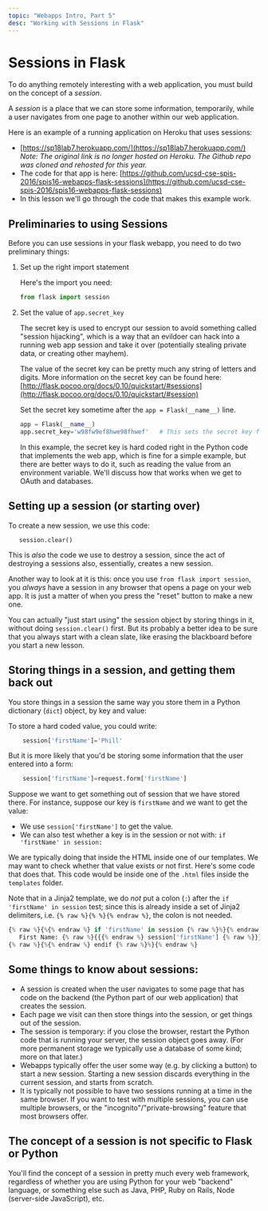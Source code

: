 ```yaml
---
topic: "Webapps Intro, Part 5"
desc: "Working with Sessions in Flask"
---
```


# Sessions in Flask

To do anything remotely interesting with a web application, you must build on the concept of a *session*.

A *session* is a place that we can store some information, temporarily, while a user navigates from one page to another within our web
application.    

Here is an example of a running application on Heroku that uses sessions:

* [https://sp18lab7.herokuapp.com/](https://sp18lab7.herokuapp.com/) *Note: The original link is no longer hosted on Heroku. The Github repo was cloned and rehosted for this year.*
* The code for that app is here: [https://github.com/ucsd-cse-spis-2016/spis16-webapps-flask-sessions](https://github.com/ucsd-cse-spis-2016/spis16-webapps-flask-sessions)
* In this lesson we'll go through the code that makes this example work.

## Preliminaries to using Sessions

Before you can use sessions in your flask webapp, you need to do two preliminary things:

1. Set up the right import statement

   Here's the import you need:

   ```python
   from flask import session
   ```
2. Set the value of `app.secret_key`  

   The secret key is used to encrypt our session to avoid something called "session hijacking", which
   is a way that an evildoer can hack into a running web app session and take it over (potentially stealing private data, or creating other mayhem).

   The value of the secret key can be pretty much any string of letters and digits.  More information on the secret key can be found here: [http://flask.pocoo.org/docs/0.10/quickstart/#sessions](http://flask.pocoo.org/docs/0.10/quickstart/#session)

   Set the secret key sometime after the `app = Flask(__name__)` line.

   ```python
   app = Flask(__name__)
   app.secret_key='w98fw9ef8hwe98fhwef'   # This sets the secret key for sessions
   ```

   In this example, the secret key is hard coded right in the Python code that implements
   the web app, which is fine for a simple example, but there are better ways to do it, such as reading the value
   from an environment variable.   We'll discuss how that works when we get to OAuth and databases.

## Setting up a session (or starting over)

To create a new session, we use this code:

```
   session.clear()
```

This is *also* the code we use to destroy a session, since the act of destroying a sessions also, essentially, creates a new session.     

Another way to look at it is this: once you use `from flask import session`, you *always* have a session
in any browser that opens a page on your web app.  It is just a matter of when you press the "reset" button to make a new
one.   

You can actually "just start using" the session object by storing things in it, without doing `session.clear()` first.  But its probably a better idea to be sure that you always start with a clean slate, like erasing the blackboard before you start a new lesson.

## Storing things in a session, and getting them back out

You store things in a session the same way you store them in a Python dictionary (`dict`) object, by key and value:

To store a hard coded value, you could write:

```python
    session['firstName']='Phill'
```

But it is more likely that you'd be storing some information that the user entered into a form:

```python
    session['firstName']=request.form['firstName']
```

Suppose we want to get something out of session that we have stored there.  For instance, suppose  our key is `firstName` and we want to get the value:

* We use `session['firstName']` to get the value.   
* We can also test whether a key is in the session or not with: `if 'firstName' in session:`

We are typically doing that inside the HTML inside one of our templates.  We may want to check whether that value exists or not first.  Here's some code that does that.  This code would be inside one of the `.html` files inside the `templates` folder.  

Note that in a Jinja2 template, we do *not* put a colon (`:`) after the `if 'firstName' in session` test; since this is already inside a set of Jinja2 delimiters, i.e. `{% raw %}{% %}{% endraw %}`, the colon is not needed.


```python
{% raw %}{%{% endraw %} if 'firstName' in session {% raw %}%}{% endraw %} 
   First Name: {% raw %}{{{% endraw %} session['firstName'] {% raw %}}}{% endraw %}<br>
{% raw %}{%{% endraw %} endif {% raw %}%}{% endraw %}
```


## Some things to know about sessions:

* A session is created when the user navigates to some page that has code on the backend (the Python part of our web application) that
    creates the session.
* Each page we visit can then store things into the session, or get things out of the session.
* The session is temporary: if you close the browser, restart the Python code that is running your server, 
    the session object goes away.  (For more permanent storage we typically use a database of some kind; more on that later.)
* Webapps typically offer the user some way (e.g. by clicking a button) to start a new session.   Starting a new session
    discards everything in the current session, and starts from scratch.
* It is typically not possible to have two sessions running at a time in the same browser.  If you want to test with multiple
    sessions, you can use multiple browsers, or the "incognito"/"private-browsing" feature that most browsers offer.

## The concept of a session is not specific to Flask or Python

You'll find the concept of a session in pretty much every web framework, regardless of whether you are using Python 
for your web "backend" language, or something else such as Java, PHP, Ruby on Rails, Node (server-side JavaScript), etc.
